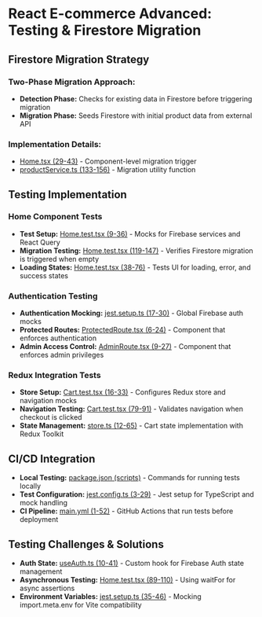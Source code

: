 # React E-commerce Advanced: Testing & Firestore Migration

## Firestore Migration Strategy

### Two-Phase Migration Approach:
- **Detection Phase:** Checks for existing data in Firestore before triggering migration
- **Migration Phase:** Seeds Firestore with initial product data from external API

### Implementation Details:
- [Home.tsx (29-43)](https://github.com/adriangershfeld/react-ecommerce-advanced/blob/main/src/pages/Home.tsx#L29-L43) - Component-level migration trigger
- [productService.ts (133-156)](https://github.com/adriangershfeld/react-ecommerce-advanced/blob/main/src/services/productService.ts#L133-L156) - Migration utility function

## Testing Implementation

### Home Component Tests

- **Test Setup:** [Home.test.tsx (9-36)](https://github.com/adriangershfeld/react-ecommerce-advanced/blob/main/src/pages/Home.test.tsx#L9-L36) - Mocks for Firebase services and React Query
- **Migration Testing:** [Home.test.tsx (119-147)](https://github.com/adriangershfeld/react-ecommerce-advanced/blob/main/src/pages/Home.test.tsx#L119-L147) - Verifies Firestore migration is triggered when empty
- **Loading States:** [Home.test.tsx (38-76)](https://github.com/adriangershfeld/react-ecommerce-advanced/blob/main/src/pages/Home.test.tsx#L38-L76) - Tests UI for loading, error, and success states

### Authentication Testing

- **Authentication Mocking:** [jest.setup.ts (17-30)](https://github.com/adriangershfeld/react-ecommerce-advanced/blob/main/jest.setup.ts#L17-L30) - Global Firebase auth mocks
- **Protected Routes:** [ProtectedRoute.tsx (6-24)](https://github.com/adriangershfeld/react-ecommerce-advanced/blob/main/src/components/ProtectedRoute.tsx#L6-L24) - Component that enforces authentication
- **Admin Access Control:** [AdminRoute.tsx (9-27)](https://github.com/adriangershfeld/react-ecommerce-advanced/blob/main/src/components/AdminRoute.tsx#L9-L27) - Component that enforces admin privileges

### Redux Integration Tests

- **Store Setup:** [Cart.test.tsx (16-33)](https://github.com/adriangershfeld/react-ecommerce-advanced/blob/main/src/pages/Cart.test.tsx#L16-L33) - Configures Redux store and navigation mocks
- **Navigation Testing:** [Cart.test.tsx (79-91)](https://github.com/adriangershfeld/react-ecommerce-advanced/blob/main/src/pages/Cart.test.tsx#L79-L91) - Validates navigation when checkout is clicked
- **State Management:** [store.ts (12-65)](https://github.com/adriangershfeld/react-ecommerce-advanced/blob/main/src/store.ts#L12-L65) - Cart state implementation with Redux Toolkit

## CI/CD Integration

- **Local Testing:** [package.json (scripts)](https://github.com/adriangershfeld/react-ecommerce-advanced/blob/main/package.json#L9-L14) - Commands for running tests locally
- **Test Configuration:** [jest.config.ts (3-29)](https://github.com/adriangershfeld/react-ecommerce-advanced/blob/main/jest.config.ts#L3-L29) - Jest setup for TypeScript and mock handling
- **CI Pipeline:** [main.yml (1-52)](https://github.com/adriangershfeld/react-ecommerce-advanced/blob/main/.github/workflows/main.yml#L1-L52) - GitHub Actions that run tests before deployment

## Testing Challenges & Solutions

- **Auth State:** [useAuth.ts (10-41)](https://github.com/adriangershfeld/react-ecommerce-advanced/blob/main/src/hooks/useAuth.ts#L10-L41) - Custom hook for Firebase Auth state management
- **Asynchronous Testing:** [Home.test.tsx (89-110)](https://github.com/adriangershfeld/react-ecommerce-advanced/blob/main/src/pages/Home.test.tsx#L89-L110) - Using waitFor for async assertions
- **Environment Variables:** [jest.setup.ts (35-46)](https://github.com/adriangershfeld/react-ecommerce-advanced/blob/main/jest.setup.ts#L35-L46) - Mocking import.meta.env for Vite compatibility